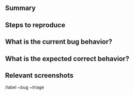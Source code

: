 ## Summary
<!-- Summarize the bug encountered concisely (write below this line) -->

## Steps to reproduce
<!-- How one can reproduce the issue - this is very important (write below this line) -->

## What is the current bug behavior?
<!-- What actually happens (write below this line) -->

## What is the expected correct behavior?
<!-- What you should see instead (write below this line) -->

## Relevant screenshots
<!-- A visual example of what happens (place below this line) -->

<!-- By submitting this form, you agree to follow our Code of Conduct: https://gitlab.com/kerygmadigital/biblebot/BibleBot/-/blob/master/CODE_OF_CONDUCT.md -->

/label ~bug ~triage